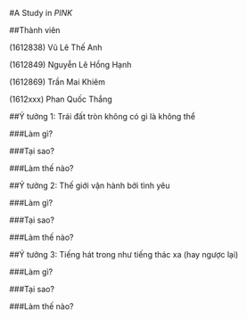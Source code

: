 #A Study in *PINK*

##Thành viên

(1612838) Vũ Lê Thế Anh

(1612849) Nguyễn Lê Hồng Hạnh

(1612869) Trần Mai Khiêm

(1612xxx) Phan Quốc Thắng

##Ý tưởng 1: Trái đất tròn không có gì là không thể

###Làm gì?

###Tại sao?

###Làm thế nào?

##Ý tưởng 2: Thế giới vận hành bởi tình yêu

###Làm gì?

###Tại sao?

###Làm thế nào?

##Ý tưởng 3: Tiếng hát trong như tiếng thác xa (hay ngược lại)

###Làm gì?

###Tại sao?

###Làm thế nào?
